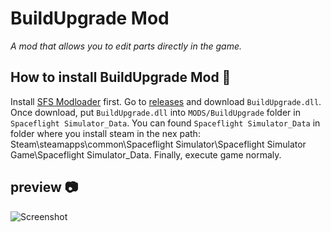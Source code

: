 # BuildUpgrade Mod
_A mod that allows you to edit parts directly in the game._

## How to install BuildUpgrade Mod 🚀

Install [SFS Modloader](https://github.com/105-Code/SFS-Modloader/releases) first.
Go to [releases](https://github.com/cucumber-sp/SFSBuildUpgrade/releases) and download `BuildUpgrade.dll`. Once download, put `BuildUpgrade.dll` into `MODS/BuildUpgrade` folder in `Spaceflight Simulator_Data`. You can found `Spaceflight Simulator_Data` in folder where you install steam in the nex path: Steam\steamapps\common\Spaceflight Simulator\Spaceflight Simulator Game\Spaceflight Simulator_Data. Finally, execute game normaly.


## preview 📷

![Screenshot](https://user-images.githubusercontent.com/100789522/156414850-ad808fc7-bfd6-4dfc-a473-cdce868433fa.png)
